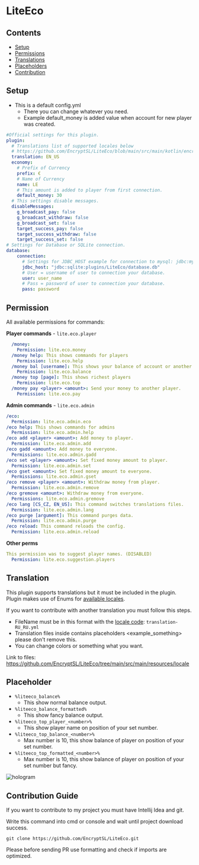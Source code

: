 # LiteEco

## Contents
- [Setup](#setup)
- [Permissions](#permission)
- [Translations](#translation)
- [Placeholders](#placeholder)
- [Contribution](#contribution-guide)

## Setup

- This is a default config.yml
  - There you can change whatever you need.
  - Example default_money is added value when account for new player was created.
````YAML
#Official settings for this plugin.
plugin:
  # Translations list of supported locales below
  # https://github.com/EncryptSL/LiteEco/blob/main/src/main/kotlin/encryptsl/cekuj/net/api/enums/TranslationKey.kt
  translation: EN_US
  economy:
    # Prefix of Currency
    prefix: €
    # Name of Currency
    name: LE
    # This amount is added to player from first connection.
    default_money: 30
  # This settings disable messages.
  disableMessages:
    g_broadcast_pay: false
    g_broadcast_withdraw: false
    g_broadcast_set: false
    target_success_pay: false
    target_success_withdraw: false
    target_success_set: false
# Settings for Database or SQLite connection.
database:
    connection:
      # Settings for JDBC_HOST example for connection to mysql: jdbc:mysql://your_host:port/name_of_database
      jdbc_host: "jdbc:sqlite:plugins/LiteEco/database.db"
      # User = username of user to connection your database.
      user: user_name
      # Pass = password of user to connection your database.
      pass: password
````

## Permission
All available permissions for commands:

**Player commands** - `lite.eco.player`
```YAML
  /money:
    Permission: lite.eco.money
  /money help: This shows commands for players
    Permission: lite.eco.help
  /money bal [username]: This shows your balance of account or another player
    Permission: lite.eco.balance
  /money top [page]: This shows richest players
    Permission: lite.eco.top
  /money pay <player> <amount>: Send your money to another player.
    Permission: lite.eco.pay
```

**Admin commands** - `lite.eco.admin`
```YAML
/eco:
  Permission: lite.eco.admin.eco
/eco help: This shows commands for admins
  Permission: lite.eco.admin.help
/eco add <player> <amount>: Add money to player.
  Permission: lite.eco.admin.add
/eco gadd <amount>: Add money to everyone.
  Permissions: lite.eco.admin.gadd
/eco set <player> <amount>: Set fixed money amount to player.
  Permission: lite.eco.admin.set
/eco gset <amount>: Set fixed money amount to everyone.
  Permissions: lite.eco.admin.gset
/eco remove <player> <amount>: Withdraw money from player.
  Permission: lite.eco.admin.remove
/eco gremove <amount>: Withdraw money from everyone.
  Permissions: lite.eco.admin.gremove
/eco lang [CS_CZ, EN_US]: This command switches translations files.
  Permission: lite.eco.admin.lang
/eco purge [argument]: This command purges data.
  Permission: lite.eco.admin.purge
/eco reload: This command reloads the config.
  Permission: lite.eco.admin.reload
```

**Other perms**
```YAML
This permission was to suggest player names. (DISABLED)
  Permission: lite.eco.suggestion.players
```

## Translation
This plugin supports translations but it must be included in the plugin.
Plugin makes use of Enums for [available locales](https://github.com/LcyDev/LiteEco/blob/main/src/main/kotlin/encryptsl/cekuj/net/api/enums/TranslationKey.kt).

If you want to contribute with another translation you must follow this steps.
- FileName must be in this format with the [locale code](https://www.ibm.com/docs/en/radfws/9.6.1?topic=overview-locales-code-pages-supported): `translation-RU_RU.yml`
- Translation files inside contains placeholders <example_something> please don't remove this.
- You can change colors or something what you want.

Link to files: https://github.com/EncryptSL/LiteEco/tree/main/src/main/resources/locale

## Placeholder
- `%liteeco_balance%`
  - This show normal balance output.
- `%liteeco_balance_formatted%`
   - This show fancy balance output.
- `%liteeco_top_player_<number>%`
   - This show player name on position of your set number.
- `%liteeco_top_balance_<number>%`
   - Max number is 10, this show balance of player on position of your set number.
- `%liteeco_top_formatted_<number>%`
   - Max number is 10, this show balance of player on position of your set number but fancy.
  
![hologram](https://user-images.githubusercontent.com/9441083/170329930-9e457436-fd89-4fde-ab19-0dbc843d12bd.png)

## Contribution Guide

If you want to contribute to my project you must have Intellij Idea and git.

Write this command into cmd or console and wait until project download success.

`git clone https://github.com/EncryptSL/LiteEco.git`

Please before sending PR use formatting and check if imports are optimized.

